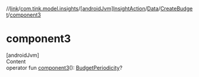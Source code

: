 //[link](../../../../index.md)/[com.tink.model.insights](../../../index.md)/[[androidJvm]InsightAction](../../index.md)/[Data](../index.md)/[CreateBudget](index.md)/[component3](component3.md)



# component3  
[androidJvm]  
Content  
operator fun [component3](component3.md)(): [BudgetPeriodicity](../../../../com.tink.model.budget/index.md#%5Bcom.tink.model.budget%2FBudgetPeriodicity%2F%2F%2FPointingToDeclaration%2F%5D%2FClasslikes%2F1854938400)?  



